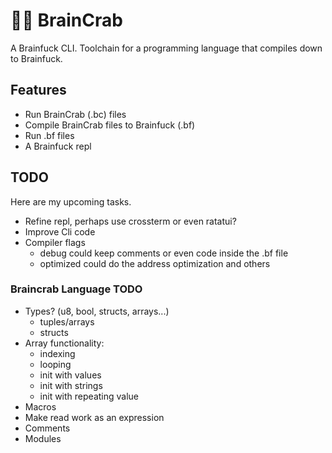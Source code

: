 # 🧠🦀 BrainCrab
A Brainfuck CLI. Toolchain for a programming language that compiles down to Brainfuck.

## Features
- Run BrainCrab (.bc) files
- Compile BrainCrab files to Brainfuck (.bf)
- Run .bf files
- A Brainfuck repl

## TODO
Here are my upcoming tasks.
- Refine repl, perhaps use crossterm or even ratatui?
- Improve Cli code
- Compiler flags
  - debug could keep comments or even code inside the .bf file
  - optimized could do the address optimization and others

### Braincrab Language TODO
- Types? (u8, bool, structs, arrays...)
  - tuples/arrays
  - structs
- Array functionality:
  - indexing
  - looping
  - init with values
  - init with strings
  - init with repeating value
- Macros
- Make read work as an expression
- Comments
- Modules